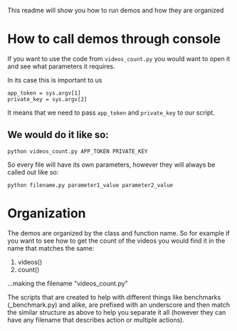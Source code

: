 This readme will show you how to run demos and how they are organized

# How to call demos through console

If you want to use the code from `videos_count.py` you would want to open it and see what parameters it requires.

In its case this is important to us
```
app_token = sys.argv[1]
private_key = sys.argv[2]
```

It means that we need to pass `app_token` and `private_key` to our script.

## We would do it like so:

```python videos_count.py APP_TOKEN PRIVATE_KEY```

So every file will have its own parameters, however they will always be called out like so:

```python filename.py parameter1_value parameter2_value```

# Organization

The demos are organized by the class and function name. So for example if you want to see how to get the count of the videos you would find it in the name that matches the same:
 1. videos()
 2. count()

...making the filename "videos_count.py"

The scripts that are created to help with different things like benchmarks (_benchmark.py) and alike, are prefixed with an underscore and then match the similar structure as above to help you separate it all (however they can have any filename that describes action or multiple actions).
